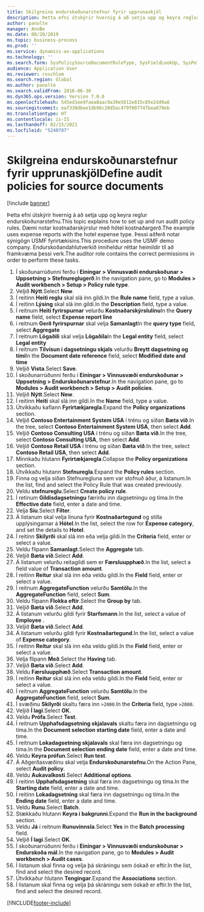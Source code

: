 ```yaml
---
title: Skilgreina endurskoðunarstefnur fyrir upprunaskjöl
description: Þetta efni útskýrir hvernig á að setja upp og keyra reglur endurskoðunarstefnu.
author: panolte
manager: AnnBe
ms.date: 08/20/2019
ms.topic: business-process
ms.prod: ''
ms.service: dynamics-ax-applications
ms.technology: ''
ms.search.form: SysPolicySourceDocumentRuleType, SysFieldLookUp, SysPolicyListPage, SysPolicy, AuditPolicyRule, SysQueryForm, SysQueryFieldLookUp, AuditPolicyDateSelection, AuditPolicyAdditionalOption, BatchJob, CaseDetail
audience: Application User
ms.reviewer: roschlom
ms.search.region: Global
ms.author: panolte
ms.search.validFrom: 2016-06-30
ms.dyn365.ops.version: Version 7.0.0
ms.openlocfilehash: 545ed1ee9faea8aac9a39e5812e815c85e2dd9a8
ms.sourcegitcommit: eaf330dbee1db96c20d5ac479f007747bea079eb
ms.translationtype: HT
ms.contentlocale: is-IS
ms.lasthandoff: 02/15/2021
ms.locfileid: "5240787"
---
```

# <a name="define-audit-policies-for-source-documents"></a><span data-ttu-id="bcdc1-103">Skilgreina endurskoðunarstefnur fyrir upprunaskjöl</span><span class="sxs-lookup"><span data-stu-id="bcdc1-103">Define audit policies for source documents</span></span>

[!include [banner](../../includes/banner.md)]

<span data-ttu-id="bcdc1-104">Þetta efni útskýrir hvernig á að setja upp og keyra reglur endurskoðunarstefnu.</span><span class="sxs-lookup"><span data-stu-id="bcdc1-104">This topic explains how to set up and run audit policy rules.</span></span> <span data-ttu-id="bcdc1-105">Dæmi notar kostnaðarskýrslur með hótel kostnaðargerð.</span><span class="sxs-lookup"><span data-stu-id="bcdc1-105">The example uses expense reports with the hotel expense type.</span></span> <span data-ttu-id="bcdc1-106">Þessi aðferð notar sýnigögn USMF fyrirtækisins.</span><span class="sxs-lookup"><span data-stu-id="bcdc1-106">This procedure uses the USMF demo company.</span></span> <span data-ttu-id="bcdc1-107">Endurskoðandahlutverkið inniheldur réttar heimildir til að framkvæma þessi verk.</span><span class="sxs-lookup"><span data-stu-id="bcdc1-107">The auditor role contains the correct permissions in order to perform these tasks.</span></span>

1. <span data-ttu-id="bcdc1-108">Í skoðunarrúðunni ferðu í **Einingar > Vinnusvæði endurskoðunar > Uppsetning > Stefnureglugerð**.</span><span class="sxs-lookup"><span data-stu-id="bcdc1-108">In the navigation pane, go to **Modules > Audit workbench > Setup > Policy rule type**.</span></span>
2. <span data-ttu-id="bcdc1-109">Veljið **Nýtt**.</span><span class="sxs-lookup"><span data-stu-id="bcdc1-109">Select **New**.</span></span>
3. <span data-ttu-id="bcdc1-110">Í reitinn **Heiti reglu** skal slá inn gildi.</span><span class="sxs-lookup"><span data-stu-id="bcdc1-110">In the **Rule name** field, type a value.</span></span>
4. <span data-ttu-id="bcdc1-111">Í reitinn **Lýsing** skal slá inn gildi.</span><span class="sxs-lookup"><span data-stu-id="bcdc1-111">In the **Description** field, type a value.</span></span>
5. <span data-ttu-id="bcdc1-112">Í reitnum **Heiti fyrirspurnar** velurðu **Kostnaðarskýrslulínu**</span><span class="sxs-lookup"><span data-stu-id="bcdc1-112">In the **Query name** field, select **Expense report line**</span></span>
6. <span data-ttu-id="bcdc1-113">í reitnum **Gerð fyrirspurnar** skal velja **Samanlagt**</span><span class="sxs-lookup"><span data-stu-id="bcdc1-113">In the **query type** field, select **Aggregate**</span></span>
7. <span data-ttu-id="bcdc1-114">Í reitnum **Lögaðili** skal velja **Lögaðila**</span><span class="sxs-lookup"><span data-stu-id="bcdc1-114">In the **Legal entity** field, select **Legal entity**</span></span>
8. <span data-ttu-id="bcdc1-115">Í reitnum **Tilvísun í dagsetningu skjals** velurðu **Breytt dagsetning og tími**</span><span class="sxs-lookup"><span data-stu-id="bcdc1-115">In the **Document date reference** field, select **Modified date and time**</span></span>
9. <span data-ttu-id="bcdc1-116">Veljið **Vista**.</span><span class="sxs-lookup"><span data-stu-id="bcdc1-116">Select **Save**.</span></span>
10. <span data-ttu-id="bcdc1-117">Í skoðunarrúðunni ferðu í **Einingar > Vinnusvæði endurskoðunar > Uppsetning > Endurskoðunarstefnur**.</span><span class="sxs-lookup"><span data-stu-id="bcdc1-117">In the navigation pane, go to **Modules > Audit workbench > Setup > Audit policies**.</span></span>
11. <span data-ttu-id="bcdc1-118">Veljið **Nýtt**.</span><span class="sxs-lookup"><span data-stu-id="bcdc1-118">Select **New**.</span></span>
12. <span data-ttu-id="bcdc1-119">Í reitinn **Heiti** skal slá inn gildi.</span><span class="sxs-lookup"><span data-stu-id="bcdc1-119">In the **Name** field, type a value.</span></span>
13. <span data-ttu-id="bcdc1-120">Útvíkkaðu kaflann **Fyrirtækjaregla**.</span><span class="sxs-lookup"><span data-stu-id="bcdc1-120">Expand the **Policy organizations** section.</span></span>
14. <span data-ttu-id="bcdc1-121">Veljið **Contoso Entertainment System USA** í trénu og síðan **Bæta við**.</span><span class="sxs-lookup"><span data-stu-id="bcdc1-121">In the tree, select **Contoso Entertainment System USA**, then select **Add**.</span></span>
15. <span data-ttu-id="bcdc1-122">Veljið **Contoso Consulting USA** í trénu og síðan **Bæta við**.</span><span class="sxs-lookup"><span data-stu-id="bcdc1-122">In the tree, select **Contoso Consulting USA**, then select **Add**.</span></span>
16. <span data-ttu-id="bcdc1-123">Veljið **Contoso Retail USA** í trénu og síðan **Bæta við**.</span><span class="sxs-lookup"><span data-stu-id="bcdc1-123">In the tree, select **Contoso Retail USA**, then select **Add**.</span></span>
17. <span data-ttu-id="bcdc1-124">Minnkaðu hlutann **Fyrirtækjaregla**.</span><span class="sxs-lookup"><span data-stu-id="bcdc1-124">Collapse the **Policy organizations** section.</span></span>
18. <span data-ttu-id="bcdc1-125">Útvíkkaðu hlutann **Stefnuregla**.</span><span class="sxs-lookup"><span data-stu-id="bcdc1-125">Expand the **Policy rules** section.</span></span>
19. <span data-ttu-id="bcdc1-126">Finna og velja síðan Stefnuregluna sem var stofnuð áður, á listanum.</span><span class="sxs-lookup"><span data-stu-id="bcdc1-126">In the list, find and select the Policy Rule that was created previously.</span></span>
20. <span data-ttu-id="bcdc1-127">Veldu **stefnureglu**.</span><span class="sxs-lookup"><span data-stu-id="bcdc1-127">Select **Create policy rule**.</span></span>
21. <span data-ttu-id="bcdc1-128">Í retinum **Gildisdagsetningu** færirðu inn dagsetningu og tíma.</span><span class="sxs-lookup"><span data-stu-id="bcdc1-128">In the **Effective date** field, enter a date and time.</span></span>
22. <span data-ttu-id="bcdc1-129">Velja **Síu**.</span><span class="sxs-lookup"><span data-stu-id="bcdc1-129">Select **Filter**.</span></span>
23. <span data-ttu-id="bcdc1-130">Á listanum skal velja línuna fyrir **Kostnaðartegund** og stilla upplýsingarnar á **Hótel**.</span><span class="sxs-lookup"><span data-stu-id="bcdc1-130">In the list, select the row for **Expense category**, and set the details to **Hotel**.</span></span>
24. <span data-ttu-id="bcdc1-131">Í reitinn **Skilyrði** skal slá inn eða velja gildi.</span><span class="sxs-lookup"><span data-stu-id="bcdc1-131">In the **Criteria** field, enter or select a value.</span></span>
25. <span data-ttu-id="bcdc1-132">Veldu flipann **Samanlagt**.</span><span class="sxs-lookup"><span data-stu-id="bcdc1-132">Select the **Aggregate** tab.</span></span>
26. <span data-ttu-id="bcdc1-133">Veljið **Bæta við**.</span><span class="sxs-lookup"><span data-stu-id="bcdc1-133">Select **Add**.</span></span>
27. <span data-ttu-id="bcdc1-134">Á listanum velurðu reitagildi sem er **Færsluupphæð**.</span><span class="sxs-lookup"><span data-stu-id="bcdc1-134">In the list, select a field value of **Transaction amount**.</span></span>
28. <span data-ttu-id="bcdc1-135">Í reitinn **Reitur** skal slá inn eða veldu gildi.</span><span class="sxs-lookup"><span data-stu-id="bcdc1-135">In the **Field** field, enter or select a value.</span></span>
29. <span data-ttu-id="bcdc1-136">Í reitnum **AggregateFunction** velurðu **Samtölu**.</span><span class="sxs-lookup"><span data-stu-id="bcdc1-136">In the **AggregateFunction** field, select **Sum**.</span></span>
30. <span data-ttu-id="bcdc1-137">Veldu flipann **Flokka eftir**.</span><span class="sxs-lookup"><span data-stu-id="bcdc1-137">Select the **Group by** tab.</span></span>
31. <span data-ttu-id="bcdc1-138">Veljið **Bæta við**.</span><span class="sxs-lookup"><span data-stu-id="bcdc1-138">Select **Add**.</span></span>
32. <span data-ttu-id="bcdc1-139">Á listanum velurðu gildi fyrir **Starfsmann**.</span><span class="sxs-lookup"><span data-stu-id="bcdc1-139">In the list, select a value of **Employee** .</span></span>
33. <span data-ttu-id="bcdc1-140">Veljið **Bæta við**.</span><span class="sxs-lookup"><span data-stu-id="bcdc1-140">Select **Add**.</span></span>
34. <span data-ttu-id="bcdc1-141">Á listanum velurðu gildi fyrir **Kostnaðartegund**.</span><span class="sxs-lookup"><span data-stu-id="bcdc1-141">In the list, select a value of **Expense category**.</span></span>
35. <span data-ttu-id="bcdc1-142">Í reitinn **Reitur** skal slá inn eða veldu gildi.</span><span class="sxs-lookup"><span data-stu-id="bcdc1-142">In the **Field** field, enter or select a value.</span></span>
36. <span data-ttu-id="bcdc1-143">Velja flipann **Með**.</span><span class="sxs-lookup"><span data-stu-id="bcdc1-143">Select the **Having** tab.</span></span>
37. <span data-ttu-id="bcdc1-144">Veljið **Bæta við**.</span><span class="sxs-lookup"><span data-stu-id="bcdc1-144">Select **Add**.</span></span>
38. <span data-ttu-id="bcdc1-145">Veldu **Færsluupphæð**.</span><span class="sxs-lookup"><span data-stu-id="bcdc1-145">Select **Transaction amount**.</span></span>
39. <span data-ttu-id="bcdc1-146">Í reitinn **Reitur** skal slá inn eða veldu gildi.</span><span class="sxs-lookup"><span data-stu-id="bcdc1-146">In the **Field** field, enter or select a value.</span></span>
40. <span data-ttu-id="bcdc1-147">Í reitnum **AggregateFunction** velurðu **Samtölu**.</span><span class="sxs-lookup"><span data-stu-id="bcdc1-147">In the **AggregateFunction** field, select **Sum**.</span></span>
41. <span data-ttu-id="bcdc1-148">Í svæðinu **Skilyrði** skaltu færa inn `>2000`.</span><span class="sxs-lookup"><span data-stu-id="bcdc1-148">In the **Criteria** field, type `>2000`.</span></span>
42. <span data-ttu-id="bcdc1-149">Veljið **Í lagi**.</span><span class="sxs-lookup"><span data-stu-id="bcdc1-149">Select **OK**.</span></span>
43. <span data-ttu-id="bcdc1-150">Veldu **Prófa**.</span><span class="sxs-lookup"><span data-stu-id="bcdc1-150">Select **Test**.</span></span>
44. <span data-ttu-id="bcdc1-151">Í reitnum **Upphafsdagsetning skjalavals** skaltu færa inn dagsetningu og tíma.</span><span class="sxs-lookup"><span data-stu-id="bcdc1-151">In the **Document selection starting date** field, enter a date and time.</span></span>
45. <span data-ttu-id="bcdc1-152">Í reitnum **Lokadagsetning skjalavals** skal færa inn dagsetningu og tíma.</span><span class="sxs-lookup"><span data-stu-id="bcdc1-152">In the **Document selection ending date** field, enter a date and time.</span></span>
46. <span data-ttu-id="bcdc1-153">Veldu **Keyra prófun**.</span><span class="sxs-lookup"><span data-stu-id="bcdc1-153">Select **Run test**.</span></span>
47. <span data-ttu-id="bcdc1-154">Á Aðgerðasvæðinu skal velja **Endurskoðunarstefnu**.</span><span class="sxs-lookup"><span data-stu-id="bcdc1-154">On the Action Pane, select **Audit policy**.</span></span>
48. <span data-ttu-id="bcdc1-155">Veldu **Aukavalkosti**.</span><span class="sxs-lookup"><span data-stu-id="bcdc1-155">Select **Additional options**.</span></span>
49. <span data-ttu-id="bcdc1-156">Í reitinn **Upphafsdagsetning** skal færa inn dagsetningu og tíma.</span><span class="sxs-lookup"><span data-stu-id="bcdc1-156">In the **Starting date** field, enter a date and time.</span></span>
50. <span data-ttu-id="bcdc1-157">Í reitinn **Lokadagsetning** skal færa inn dagsetningu og tíma.</span><span class="sxs-lookup"><span data-stu-id="bcdc1-157">In the **Ending date** field, enter a date and time.</span></span>
51. <span data-ttu-id="bcdc1-158">Veldu **Runu**.</span><span class="sxs-lookup"><span data-stu-id="bcdc1-158">Select **Batch**.</span></span>
52. <span data-ttu-id="bcdc1-159">Stækkaðu hlutann **Keyra í bakgrunni**.</span><span class="sxs-lookup"><span data-stu-id="bcdc1-159">Expand the **Run in the background** section.</span></span>
53. <span data-ttu-id="bcdc1-160">Veldu **Já** í reitnum **Runuvinnsla**.</span><span class="sxs-lookup"><span data-stu-id="bcdc1-160">Select **Yes** in the **Batch processing** field.</span></span>
54. <span data-ttu-id="bcdc1-161">Veljið **Í lagi**.</span><span class="sxs-lookup"><span data-stu-id="bcdc1-161">Select **OK**.</span></span>
55. <span data-ttu-id="bcdc1-162">Í skoðunarrúðunni ferðu í **Einingar > Vinnusvæði endurskoðunar > Endurskoða mál**.</span><span class="sxs-lookup"><span data-stu-id="bcdc1-162">In the navigation pane, go to **Modules > Audit workbench > Audit cases**.</span></span>
56. <span data-ttu-id="bcdc1-163">Í listanum skal finna og velja þá skráningu sem óskað er eftir.</span><span class="sxs-lookup"><span data-stu-id="bcdc1-163">In the list, find and select the desired record.</span></span>
57. <span data-ttu-id="bcdc1-164">Útvíkkaður hlutann **Tengingar**.</span><span class="sxs-lookup"><span data-stu-id="bcdc1-164">Expand the **Associations** section.</span></span>
58. <span data-ttu-id="bcdc1-165">Í listanum skal finna og velja þá skráningu sem óskað er eftir.</span><span class="sxs-lookup"><span data-stu-id="bcdc1-165">In the list, find and select the desired record.</span></span>



[!INCLUDE[footer-include](../../../includes/footer-banner.md)]